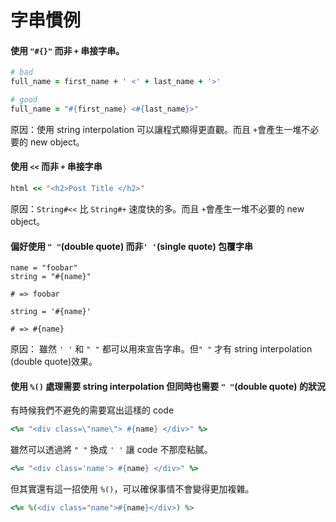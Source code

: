 # 字串慣例

#### 使用 `"#{}"` 而非 `+` 串接字串。

``` ruby
# bad
full_name = first_name + ' <' + last_name + '>'

# good
full_name = "#{first_name} <#{last_name}>"

```
原因：使用 string interpolation 可以讓程式顯得更直觀。而且 `+`會產生一堆不必要的 new object。

#### 使用 `<<` 而非 `+` 串接字串

``` ruby
html << "<h2>Post Title </h2>"
```

原因：`String#<<` 比 `String#+` 速度快的多。而且 `+`會產生一堆不必要的 new object。

#### 偏好使用 `" "`(double quote) 而非`' '`(single quote) 包覆字串

```
name = "foobar"
string = "#{name}"

# => foobar

string = '#{name}'

# => #{name}

```
原因： 雖然 `' '` 和 `" "` 都可以用來宣告字串。但`" "` 才有 string interpolation (double quote)效果。

#### 使用 `%()` 處理需要 string interpolation 但同時也需要 `" "`(double quote) 的狀況

有時候我們不避免的需要寫出這樣的 code

``` ruby
<%= "<div class=\"name\"> #{name} </div>" %>
```

雖然可以透過將 `" "` 換成 `' '` 讓 code 不那麼粘膩。

``` ruby
<%= "<div class='name'> #{name} </div>" %>
```

但其實還有這一招使用 `%()`，可以確保事情不會變得更加複雜。

``` ruby
<%= %(<div class="name">#{name}</div>) %>
```